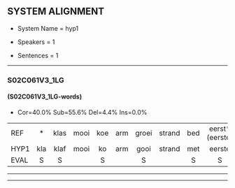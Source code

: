 
## SYSTEM ALIGNMENT

- System Name = hyp1

- Speakers = 1

- Sentences = 1

---

### S02C061V3_1LG

#### (S02C061V3_1LG-words)

- Cor=40.0%	Sub=55.6%	Del=4.4%	Ins=0.0%

|  |  |  |  |  |  |  |  |  |  |  |  |  |  |  |  |  |  |  |  |  |  |  |  |  |  |  |  |  |  |  |  |  |  |  |  |  |  |  |  |  |  |  |  |  |  |
|:--- |:---:|:---:|:---:|:---:|:---:|:---:|:---:|:---:|:---:|:---:|:---:|:---:|:---:|:---:|:---:|:---:|:---:|:---:|:---:|:---:|:---:|:---:|:---:|:---:|:---:|:---:|:---:|:---:|:---:|:---:|:---:|:---:|:---:|:---:|:---:|:---:|:---:|:---:|:---:|:---:|:---:|:---:|:---:|:---:|:---:|
| REF | * | klas | mooi | koe | arm | groei | strand | bed | eerst*(eerste) | voor | draai | sjaal | herfst | duur | * | straat*(staart) | leeuw | clown | hoek | krant | hout | vriend | gauw | * | * | chips | groen | feest | reis | jas | huis | paard | *(verf) | vijf | muts | nieuw | kind | bang | oog | zacht | schoen | plas | neus | knoop | plank |
| HYP1 | kla | klaf | mooi | ko | arm | gooi | strand | met | eerste | voor | trei | shal | herst | tuur | stra | start | leeuw | klauw | hook | krand | hout | vriend | gou | ship | shi | ships | groen | feest | fes | ja | huis |  |  | paart | vmist | niew | kind | bang | oog | zacht | schoen | plas | jus | knoop | plank |
| EVAL | S | S |  | S |  | S |  | S | S |  | S | S | S | S | S | S |  | S | S | S |  |  | S | S | S | S |  |  | S | S |  | D | D | S | S | S |  |  |  |  |  |  | S |  |  |
---

---
